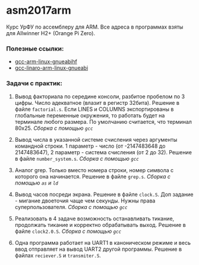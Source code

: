 # asm2017arm
Курс УрФУ по ассемблеру для ARM. Все адреса в программах взяты для Allwinner H2+ (Orange Pi Zero).

### Полезные ссылки:
* [gcc-arm-linux-gnueabihf](https://github.com/offensive-security/gcc-arm-linux-gnueabihf-4.7)
* [gcc-linaro-arm-linux-gnueabi](https://releases.linaro.org/components/toolchain/binaries/latest/arm-linux-gnueabi/)

### Задачи с практик:
1. Вывод факториала по середине консоли, разбитое пробелом по 3 цифры. Число адекватное (влазит в регистр 32бита). Решение в файле `factorial.s`. Если LINES и COLUMNS экспортированы в глобальные переменные окружения, то работать будет на терминале любого размера. По умолчанию считается, что терминал 80x25. *Cборка с помощью `gcc`*

2. Вывод числа в указанной системе счисления через аргументы командной строки. 1 параметр - число (от -2147483648 до 2147483647), 2 параметр - система счисления (от 2 до 32). Решение в файле `number_system.s`. *Сборка с помощью `gcc`*

3. Аналог grep. Только вместо номера строки, номер символа с которого она начинается. Решение в файле `grep.s`. *Сборка с помощью `as` и `ld`*

4. Вывод часов посреди экрана. Решение в файле `clock.S`. Доп задание - мигание двоеточия чаще чем секунды. Нужны права суперпользователя. *Сборка с помощью `gcc`*

5. Реализовать в 4 задаче возможность останавливать тикание, продолжать тикание и корректно обрабатывать выход. Решение в файле `clock2.0.S`. *Сборка с помощью `gcc`*

6. Одна программа работает на UART1 в каноническом режиме и весь ввод отправляет на вывод UART2 другой программы. Решение в файлах `reciever.S` и `transmiter.S`.
